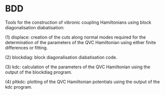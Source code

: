 # BDD

Tools for the construction of vibronic coupling Hamiltonians
using block diagonalisation diabatisation:

(1) displace: creation of the cuts along normal modes required for the
              determination of the parameters of the QVC Hamiltonian
              using either finite differences or fitting.

(2) blockdiag: block diagonalisation diabatisation code.

(3) kdc: calculation of the parameters of the QVC Hamiltonian using the
         output of the blockdiag program.

(4) pltkdc: plotting of the QVC Hamiltonian potentials using the output
            of the kdc program.